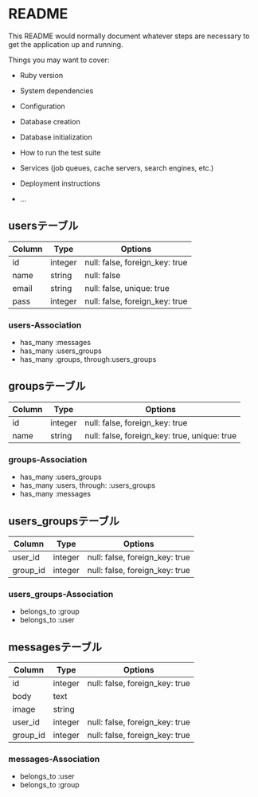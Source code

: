 # README

This README would normally document whatever steps are necessary to get the
application up and running.

Things you may want to cover:

* Ruby version

* System dependencies

* Configuration

* Database creation

* Database initialization

* How to run the test suite

* Services (job queues, cache servers, search engines, etc.)

* Deployment instructions

* ...


## usersテーブル

|Column|Type|Options|
|------|----|-------|
|id|integer|null: false, foreign_key: true|
|name|string|null: false|
|email|string|null: false, unique: true|
|pass|integer|null: false, foreign_key: true|

### users-Association
- has_many :messages
- has_many :users_groups
- has_many :groups, through:users_groups


## groupsテーブル

|Column|Type|Options|
|------|----|-------|
|id|integer|null: false, foreign_key: true|
|name|string|null: false, foreign_key: true, unique: true|

### groups-Association
- has_many :users_groups
- has_many :users, through: :users_groups
- has_many :messages

## users_groupsテーブル

|Column|Type|Options|
|------|----|-------|
|user_id|integer|null: false, foreign_key: true|
|group_id|integer|null: false, foreign_key: true|

### users_groups-Association
- belongs_to :group
- belongs_to :user

## messagesテーブル

|Column|Type|Options|
|------|----|-------|
|id|integer|null: false, foreign_key: true|
|body|text||
|image|string||
|user_id|integer|null: false, foreign_key: true|
|group_id|integer|null: false, foreign_key: true|

### messages-Association

- belongs_to :user
- belongs_to :group